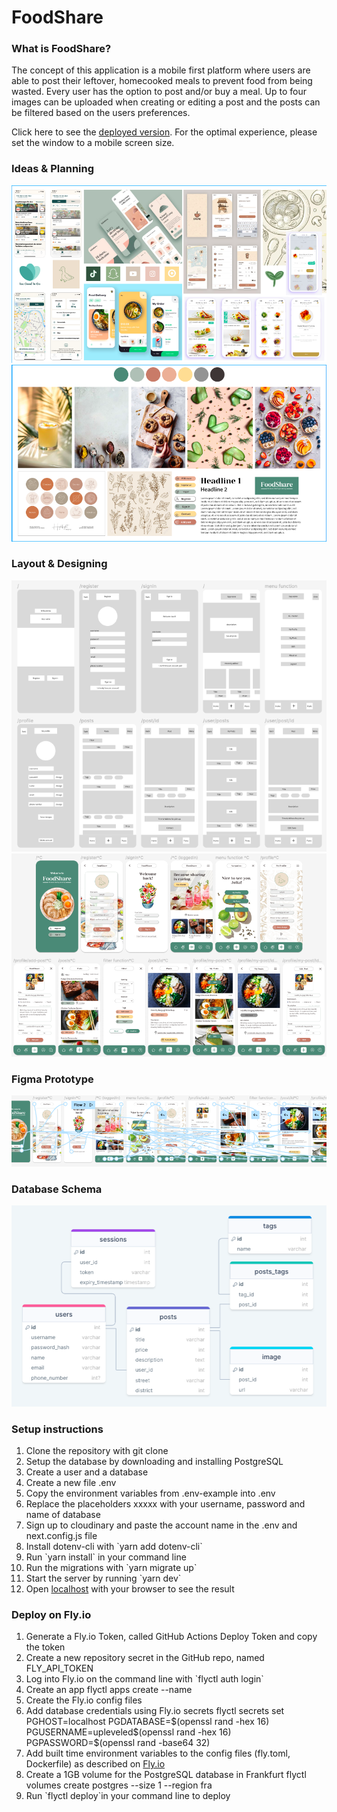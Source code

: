 # FoodShare

### What is FoodShare?

The concept of this application is a mobile first platform where users are able to post their leftover, homecooked meals to prevent food from being wasted. Every user has the option to post and/or buy a meal. Up to four images can be uploaded when creating or editing a post and the posts can be filtered based on the users preferences.

Click here to see the <a href="https://foodshare.fly.dev/">deployed version</a>.
For the optimal experience, please set the window to a mobile screen size.

### Ideas & Planning

![Inspirations](public/inspo.png)
![Moodboard](public/moodboard.png)

### Layout & Designing

![Layout in grey scale](public/layout-grey.png)
![Layout in color](public/layout-color.png)

### Figma Prototype

![User flow prototype](public/user-flow.png)

### Database Schema

![DrawSQL database schema](public/database-schema.png)

### Setup instructions

<ol>
<li>Clone the repository with git clone <repo></li>
<li>Setup the database by downloading and installing PostgreSQL</li>
<li>Create a user and a database</li>
<li>Create a new file .env</li>
<li>Copy the environment variables from .env-example into .env</li>
<li>Replace the placeholders xxxxx with your username, password and name of database</li>
<li>Sign up to cloudinary and paste the account name in the .env and next.config.js file</li>
<li>Install dotenv-cli with `yarn add dotenv-cli`</li>
<li>Run `yarn install` in your command line</li>
<li>Run the migrations with `yarn migrate up`</li>
<li>Start the server by running `yarn dev`</li>

<li>Open <a href="http://localhost:3000">localhost</a> with your browser to see the result</li>
</ol>

### Deploy on Fly.io

<ol>
<li>Generate a Fly.io Token, called GitHub Actions Deploy Token and copy the token</li>
<li>Create a new repository secret in the GitHub repo, named FLY_API_TOKEN</li>
<li>Log into Fly.io on the command line with `flyctl auth login`</li>
<li>Create an app flyctl apps create --name <app name>
</li>
<li>Create the Fly.io config files</li>
<li>Add database credentials using Fly.io secrets flyctl secrets set PGHOST=localhost PGDATABASE=$(openssl rand -hex 16) PGUSERNAME=upleveled$(openssl rand -hex 16) PGPASSWORD=$(openssl rand -base64 32)</li>
<li>Add built time environment variables to the config files (fly.toml, Dockerfile) as described on <a href="https://fly.io/docs/languages-and-frameworks/nextjs/#what-about-build-time-environment-variables">Fly.io</a></li>
<li>Create a 1GB volume for the PostgreSQL database in Frankfurt flyctl volumes create postgres --size 1 --region fra</li>
<li>Run `flyctl deploy`in your command line to deploy</li>
</ol>
